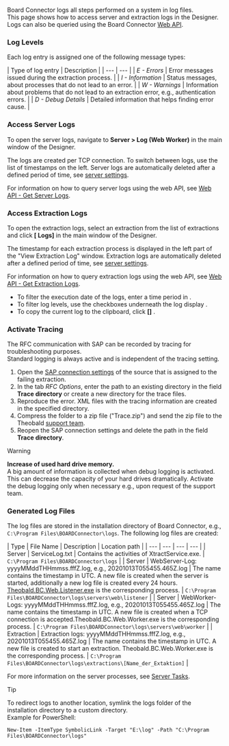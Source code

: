 Board Connector logs all steps performed on a system in log files.\
This page shows how to access server and extraction logs in the Designer. Logs can also be queried using the Board Connector [Web API](../../web-api/).

### Log Levels

Each log entry is assigned one of the following message types:

| Type of log entry | Description | | --- | --- | | *E - Errors* | Error messages issued during the extraction process. | | *I - Information* | Status messages, about processes that do not lead to an error. | | *W - Warnings* | Information about problems that do not lead to an extraction error, e.g., authentication errors. | | *D - Debug Details* | Detailed information that helps finding error cause. |

### Access Server Logs

To open the server logs, navigate to **Server > Log (Web Worker)** in the main window of the Designer.

The logs are created per TCP connection. To switch between logs, use the list of timestamps on the left. Server logs are automatically deleted after a defined period of time, see [server settings](../server/server-settings/).

For information on how to query server logs using the web API, see [Web API - Get Server Logs](../../web-api/#get-server-logs).

### Access Extraction Logs

To open the extraction logs, select an extraction from the list of extractions and click **[ Logs]** in the main window of the Designer.

The timestamp for each extraction process is displayed in the left part of the "View Extraction Log" window. Extraction logs are automatically deleted after a defined period of time, see [server settings](../server/server-settings/).

For information on how to query extraction logs using the web API, see [Web API - Get Extraction Logs](../../web-api/#get-extraction-logs).

- To filter the execution date of the logs, enter a time period in .
- To filter log levels, use the checkboxes underneath the log display .
- To copy the current log to the clipboard, click **[]** .

### Activate Tracing

The RFC communication with SAP can be recorded by tracing for troubleshooting purposes.\
Standard logging is always active and is independent of the tracing setting.

1. Open the [SAP connection settings](../sap-connection/settings/) of the source that is assigned to the failing extraction.
1. In the tab *RFC Options*, enter the path to an existing directory in the field **Trace directory** or create a new directory for the trace files.
1. Reproduce the error. XML files with the tracing information are created in the specified directory.
1. Compress the folder to a zip file ("Trace.zip") and send the zip file to the Theobald [support team](https://support.theobald-software.com/helpdesk/).
1. Reopen the SAP connection settings and delete the path in the field **Trace directory**.

Warning

**Increase of used hard drive memory.**\
A big amount of information is collected when debug logging is activated. This can decrease the capacity of your hard drives dramatically. Activate the debug logging only when necessary e.g., upon request of the support team.

### Generated Log Files

The log files are stored in the installation directory of Board Connector, e.g., `C:\Program Files\BOARDConnector\logs`. The following log files are created:

| Type | File Name | Description | Location path | | --- | --- | --- | --- | | Server | ServiceLog.txt | Contains the activities of XtractService.exe. | `C:\Program Files\BOARDConnector\logs` | | Server | WebServer-Log: yyyyMMddTHHmmss.fffZ.log, e.g., 20201013T055455.465Z.log | The name contains the timestamp in UTC. A new file is created when the server is started, additionally a new log file is created every 24 hours. [Theobald.BC.Web.Listener.exe](../server/server-tasks/#theobaldbcweblistenerexe) is the corresponding process. | `C:\Program Files\BOARDConnector\logs\servers\web\listener` | | Server | WebWorker-Logs: yyyyMMddTHHmmss.fffZ.log, e.g., 20201013T055455.465Z.log | The name contains the timestamp in UTC. A new file is created when a TCP connection is accepted.Theobald.BC.Web.Worker.exe is the corresponding process. | `C:\Program Files\BOARDConnector\logs\servers\web\worker` | | Extraction | Extraction logs: yyyyMMddTHHmmss.fffZ.log, e.g., 20201013T055455.465Z.log | The name contains the timestamp in UTC. A new file is created to start an extraction. Theobald.BC.Web.Worker.exe is the corresponding process. | `C:\Program Files\BOARDConnector\logs\extractions\[Name_der_Extaktion]` |

For more information on the server processes, see [Server Tasks](../server/server-tasks/).

Tip

To redirect logs to another location, symlink the logs folder of the installation directory to a custom directory.\
Example for PowerShell:

```shell
New-Item -ItemType SymbolicLink -Target "E:\log" -Path "C:\Program Files\BOARDConnector\logs"

```
